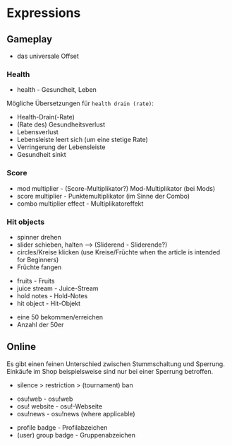 # Expressions

## Gameplay

- das universale Offset

### Health

- health - Gesundheit, Leben

Mögliche Übersetzungen für `health drain (rate)`:

- Health-Drain(-Rate)
- (Rate des) Gesundheitsverlust
- Lebensverlust
- Lebensleiste leert sich (um eine stetige Rate)
- Verringerung der Lebensleiste
- Gesundheit sinkt

### Score

- mod multiplier - (Score-Multiplikator?) Mod-Multiplikator (bei Mods)
- score multiplier - Punktemultiplikator (im Sinne der Combo)
- combo multiplier effect - Multiplikatoreffekt

### Hit objects

- spinner drehen
- slider schieben, halten --> (Sliderend - Sliderende?)
- circles/Kreise klicken (use Kreise/Früchte when the article is intended for Beginners)
- Früchte fangen

</b>

- fruits - Fruits
- juice stream - Juice-Stream
- hold notes - Hold-Notes
- hit object - Hit-Objekt

</b>

- eine 50 bekommen/erreichen
- Anzahl der 50er

</b>

## Online

Es gibt einen feinen Unterschied zwischen Stummschaltung und Sperrung. Einkäufe im Shop beispielsweise sind nur bei einer Sperrung betroffen.

- silence > restriction > (tournament) ban

</b>

- osu!web - osu!web
- osu! website - osu!-Webseite
- osu!news - osu!news (where applicable)

</b>

- profile badge - Profilabzeichen
- (user) group badge - Gruppenabzeichen
